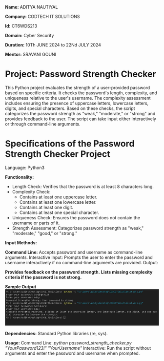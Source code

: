 **Name:** ADITYA NAUTIYAL

**Company:** CODTECH IT SOLUTIONS

**Id:** CT6WDS213

**Domain:** Cyber Security

**Duration:** 10Th JUNE 2024 to 22Nd JULY 2024

**Mentor:** SRAVANI GOUNI

#  Project: Password Strength Checker
This Python project evaluates the strength of a user-provided password based on specific criteria. It checks the password's length, complexity, and uniqueness relative to the user's username. The complexity assessment includes ensuring the presence of uppercase letters, lowercase letters, digits, and special characters. Based on these checks, the script categorizes the password strength as "weak," "moderate," or "strong" and provides feedback to the user. The script can take input either interactively or through command-line arguments.

# Specifications of the Password Strength Checker Project

Language: Python3

__Functionality:__

* Length Check: Verifies that the password is at least 8 characters long.
* Complexity Check:
   * Contains at least one uppercase letter.
   * Contains at least one lowercase letter.
   * Contains at least one digit.
   * Contains at least one special character.
* Uniqueness Check: Ensures the password does not contain the username or parts of it.
* Strength Assessment: Categorizes password strength as "weak," "moderate," "good," or "strong."

**Input Methods:**

**Command Line:** Accepts password and username as command-line arguments.
Interactive Input: Prompts the user to enter the password and username interactively if no command-line arguments are provided.
Output:

**Provides feedback on the password strength.**
**Lists missing complexity criteria if the password is not strong.**

**Sample Output**
![screenshot](ss1.jpg)

**Dependencies:**
Standard Python libraries (re, sys).

**Usage:**
Command Line: _python password_strength_checker.py "YourPassword123!" "YourUsername"_
Interactive: Run the script without arguments and enter the password and username when prompted.
